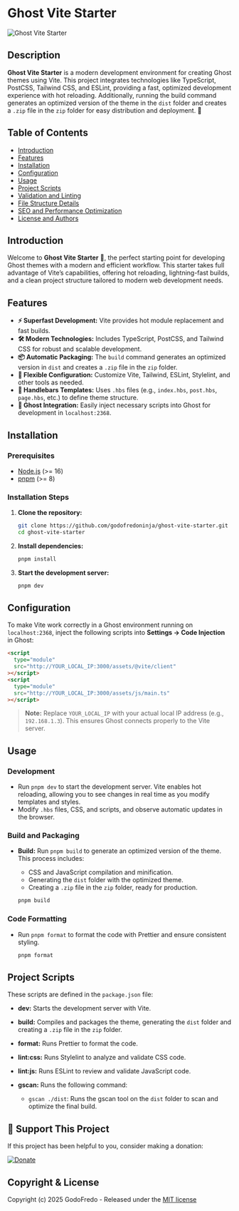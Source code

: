 # Ghost Vite Starter

![Ghost Vite Starter](https://github.com/user-attachments/assets/77b19e7b-b874-401f-a60c-05749dd88e10)

## Description

**Ghost Vite Starter** is a modern development environment for creating Ghost themes using Vite. This project integrates technologies like TypeScript, PostCSS, Tailwind CSS, and ESLint, providing a fast, optimized development experience with hot reloading. Additionally, running the build command generates an optimized version of the theme in the `dist` folder and creates a `.zip` file in the `zip` folder for easy distribution and deployment. 🚀

## Table of Contents

- [Introduction](#introduction)
- [Features](#features)
- [Installation](#installation)
- [Configuration](#configuration)
- [Usage](#usage)
- [Project Scripts](#project-scripts)
- [Validation and Linting](#validation-and-linting)
- [File Structure Details](#file-structure-details)
- [SEO and Performance Optimization](#seo-and-performance-optimization)
- [License and Authors](#license-and-authors)

## Introduction

Welcome to **Ghost Vite Starter** 🎉, the perfect starting point for developing Ghost themes with a modern and efficient workflow. This starter takes full advantage of Vite’s capabilities, offering hot reloading, lightning-fast builds, and a clean project structure tailored to modern web development needs.

## Features

- **⚡ Superfast Development:** Vite provides hot module replacement and fast builds.
- **🛠 Modern Technologies:** Includes TypeScript, PostCSS, and Tailwind CSS for robust and scalable development.
- **📦 Automatic Packaging:** The `build` command generates an optimized version in `dist` and creates a `.zip` file in the `zip` folder.
- **🔧 Flexible Configuration:** Customize Vite, Tailwind, ESLint, Stylelint, and other tools as needed.
- **📝 Handlebars Templates:** Uses `.hbs` files (e.g., `index.hbs`, `post.hbs`, `page.hbs`, etc.) to define theme structure.
- **🔌 Ghost Integration:** Easily inject necessary scripts into Ghost for development in `localhost:2368`.

## Installation

### Prerequisites

- [Node.js](https://nodejs.org) (>= 16)
- [pnpm](https://pnpm.io/) (>= 8)

### Installation Steps

1. **Clone the repository:**

   ```sh
   git clone https://github.com/godofredoninja/ghost-vite-starter.git
   cd ghost-vite-starter
   ```

2. **Install dependencies:**

   ```sh
   pnpm install
   ```

3. **Start the development server:**

   ```sh
   pnpm dev
   ```

## Configuration

To make Vite work correctly in a Ghost environment running on `localhost:2368`, inject the following scripts into **Settings → Code Injection** in Ghost:

```html
<script
  type="module"
  src="http://YOUR_LOCAL_IP:3000/assets/@vite/client"
></script>
<script
  type="module"
  src="http://YOUR_LOCAL_IP:3000/assets/js/main.ts"
></script>
```

> **Note:** Replace `YOUR_LOCAL_IP` with your actual local IP address (e.g., `192.168.1.3`). This ensures Ghost connects properly to the Vite server.

## Usage

### Development

- Run `pnpm dev` to start the development server. Vite enables hot reloading, allowing you to see changes in real time as you modify templates and styles.
- Modify `.hbs` files, CSS, and scripts, and observe automatic updates in the browser.

### Build and Packaging

- **Build:** Run `pnpm build` to generate an optimized version of the theme. This process includes:

  - CSS and JavaScript compilation and minification.
  - Generating the `dist` folder with the optimized theme.
  - Creating a `.zip` file in the `zip` folder, ready for production.

  ```sh
  pnpm build
  ```

### Code Formatting

- Run `pnpm format` to format the code with Prettier and ensure consistent styling.

  ```sh
  pnpm format
  ```

## Project Scripts

These scripts are defined in the `package.json` file:

- **dev:** Starts the development server with Vite.
- **build:** Compiles and packages the theme, generating the `dist` folder and creating a `.zip` file in the `zip` folder.
- **format:** Runs Prettier to format the code.
- **lint:css:** Runs Stylelint to analyze and validate CSS code.
- **lint:js:** Runs ESLint to review and validate JavaScript code.
- **gscan:** Runs the following command:

  - `gscan ./dist`: Runs the gscan tool on the `dist` folder to scan and optimize the final build.

## 💖 Support This Project

If this project has been helpful to you, consider making a donation:

[![Donate](https://user-images.githubusercontent.com/10253167/103444000-877b1b80-4c32-11eb-8377-7bedd46dbdf8.gif)](https://www.paypal.me/godofredoninja)

## Copyright & License

Copyright (c) 2025 GodoFredo - Released under the [MIT license](LICENSE)
